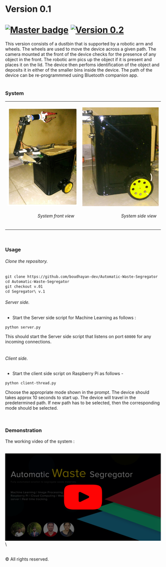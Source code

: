 # Version 0.1  &emsp;&emsp;&emsp;&emsp;&emsp;&emsp;&emsp;&emsp;&emsp;&emsp;&emsp;&emsp;&emsp; [![Master badge ](https://img.shields.io/badge/MASTER-%E2%99%A5-brightgreen.svg?longCache=true&style=for-the-badge)](https://github.com/boudhayan-dev/Automatic-Waste-Segregator) [![ Version 0.2](https://img.shields.io/badge/Version-0.2-red.svg?longCache=true&style=for-the-badge)](https://github.com/boudhayan-dev/Automatic-Waste-Segregator/tree/v.02)

This version consists of a dustbin that is supported by a robotic arm and wheels. The wheels are used to move the device across a given path. The camera mounted at the front of the device checks for the presence of any object in the front. The robotic arm pics up the object if it is present and places it on the lid. The device then perfoms identification of the object and deposits it in either of the smaller bins inside the device. The path of the device can be re-programmmed using Bluetooth companion app.
<br><br>

### System

<table>
	<tr>
		<td width="500px">
			&emsp;&emsp;&emsp;&emsp;&emsp;<img src="images/system1.jpeg" width="250px" height="320px">
			<h6>&emsp;&emsp;&emsp;&emsp;&emsp;&emsp;&emsp;System front view</h6>
		</td>
		<td width="500px">
			&emsp;&emsp;&emsp;&emsp;&emsp;<img src="images/system2.jpeg"  width="250px" height="320px" >
			<h6>&emsp;&emsp;&emsp;&emsp;&emsp;&emsp;&emsp;&emsp;&emsp;System side view</h6>
		</td>
	</tr>
</table>

<br>

### Usage

<h6>Clone the repository.</h6>

```
git clone https://github.com/boudhayan-dev/Automatic-Waste-Segregator
cd Automatic-Waste-Segregator
git checkout v.01
cd Segregator\ v.1
```

<h6>Server side.</h6>


- Start the Server side script for Machine Learning as follows :

```
python server.py
```

This should start the Server side script that listens on port <code>60000</code> for any incoming connections.
<br><br>
<h6>Client side.</h6> 

- Start the client side script on Raspberry Pi as follows -

```
python client-thread.py
```
Choose the appropriate mode shown in the prompt.
The device should takes approx 10 seconds to start up. The device will travel in the predetermined path. If new path has to be selected, then the corresponding mode should be selected.

<br>

### Demonstration

The working video of the system :<br>

&emsp;&emsp;&emsp;&emsp;&emsp;&emsp;<a href="https://www.youtube.com/watch?v=7YgnJELpMyE"><img src="images/youtube.png" width="700px"></a>\

<br>
© All rights reserved.